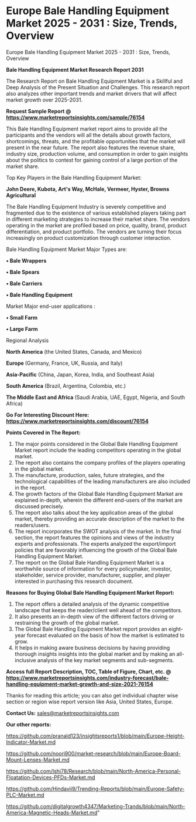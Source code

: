 # Europe Bale Handling Equipment Market 2025 - 2031 : Size, Trends, Overview
 Europe Bale Handling Equipment Market 2025 - 2031 : Size, Trends, Overview

<strong>Bale Handling Equipment Market Research Report 2031</strong>

The Research Report on Bale Handling Equipment Market is a Skillful and Deep Analysis of the Present Situation and Challenges. This research report also analyzes other important trends and market drivers that will affect market growth over 2025-2031.

<strong>Request Sample Report @ <a href=https://www.marketreportsinsights.com/sample/76154>https://www.marketreportsinsights.com/sample/76154</a></strong>

This Bale Handling Equipment market report aims to provide all the participants and the vendors will all the details about growth factors, shortcomings, threats, and the profitable opportunities that the market will present in the near future. The report also features the revenue share, industry size, production volume, and consumption in order to gain insights about the politics to contest for gaining control of a large portion of the market share.

Top Key Players in the Bale Handling Equipment Market:

<strong>John Deere, Kubota, Art&#39;s Way, McHale, Vermeer, Hyster, Browns Agricultural</strong>

The Bale Handling Equipment Industry is severely competitive and fragmented due to the existence of various established players taking part in different marketing strategies to increase their market share. The vendors operating in the market are profiled based on price, quality, brand, product differentiation, and product portfolio. The vendors are turning their focus increasingly on product customization through customer interaction.

Bale Handling Equipment Market Major Types are:

<strong>• Bale Wrappers

• Bale Spears

• Bale Carriers

• Bale Handling Equipment</strong>

Market Major end-user applications :

<strong>• Small Farm

• Large Farm</strong>

Regional Analysis

</u><strong><b>North America</b></strong> (the United States, Canada, and Mexico)

<strong><b>Europe </b></strong>(Germany, France, UK, Russia, and Italy)

<strong><b>Asia-Pacific</b></strong> (China, Japan, Korea, India, and Southeast Asia)

<strong><b>South America</b></strong> (Brazil, Argentina, Colombia, etc.)

<strong><b>The Middle East and Africa</b></strong> (Saudi Arabia, UAE, Egypt, Nigeria, and South Africa)

<strong>Go For Interesting Discount Here: <a href=https://www.marketreportsinsights.com/discount/76154>https://www.marketreportsinsights.com/discount/76154</a></strong>

<strong>Points Covered in The Report:</strong>
<ol>
  <li>The major points considered in the Global Bale Handling Equipment Market report include the leading competitors operating in the global market.</li>
  <li>The report also contains the company profiles of the players operating in the global market.</li>
  <li>The manufacture, production, sales, future strategies, and the technological capabilities of the leading manufacturers are also included in the report.</li>
  <li>The growth factors of the Global Bale Handling Equipment Market are explained in-depth, wherein the different end-users of the market are discussed precisely.</li>
  <li>The report also talks about the key application areas of the global market, thereby providing an accurate description of the market to the readers/users.</li>
  <li>The report incorporates the SWOT analysis of the market. In the final section, the report features the opinions and views of the industry experts and professionals. The experts analyzed the export/import policies that are favorably influencing the growth of the Global Bale Handling Equipment Market.</li>
  <li>The report on the Global Bale Handling Equipment Market is a worthwhile source of information for every policymaker, investor, stakeholder, service provider, manufacturer, supplier, and player interested in purchasing this research document.</li>
</ol>
<strong>Reasons for Buying Global Bale Handling Equipment Market Report:</strong>

<ol>
  <li>The report offers a detailed analysis of the dynamic competitive landscape that keeps the reader/client well ahead of the competitors.</li>
  <li>It also presents an in-depth view of the different factors driving or restraining the growth of the global market.</li>
  <li>The Global Bale Handling Equipment Market report provides an eight-year forecast evaluated on the basis of how the market is estimated to grow.</li>
  <li>It helps in making aware business decisions by having providing thorough insights insights into the global market and by making an all-inclusive analysis of the key market segments and sub-segments.</li>
</ol>
<strong>Access full Report Description, TOC, Table of Figure, Chart, etc. @ <a href=https://www.marketreportsinsights.com/industry-forecast/bale-handling-equipment-market-growth-and-size-2021-76154>https://www.marketreportsinsights.com/industry-forecast/bale-handling-equipment-market-growth-and-size-2021-76154</a></strong>


Thanks for reading this article; you can also get individual chapter wise section or region wise report version like Asia, United States, Europe.

<strong>Contact Us:</strong>
sales@marketreportsinsights.com

<strong>Our other reports:</strong>

<a href=https://github.com/pranald123/insightsreports1/blob/main/Europe-Height-Indicator-Market.md>https://github.com/pranald123/insightsreports1/blob/main/Europe-Height-Indicator-Market.md</a>

<a href=https://github.com/noori900/market-research/blob/main/Europe-Board-Mount-Lenses-Market.md>https://github.com/noori900/market-research/blob/main/Europe-Board-Mount-Lenses-Market.md</a>

<a href=https://github.com/Ishi78/Research/blob/main/North-America-Personal-Floatation-Devices-PFDs-Market.md>https://github.com/Ishi78/Research/blob/main/North-America-Personal-Floatation-Devices-PFDs-Market.md</a>

<a href=https://github.com/Hindavii9/Trending-Reports/blob/main/Europe-Safety-PLC-Market.md>https://github.com/Hindavii9/Trending-Reports/blob/main/Europe-Safety-PLC-Market.md</a>

<a href=https://github.com/digitalgrowth4347/Marketing-Trands/blob/main/North-America-Magnetic-Heads-Market.md>https://github.com/digitalgrowth4347/Marketing-Trands/blob/main/North-America-Magnetic-Heads-Market.md</a>"
